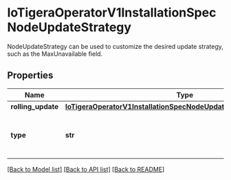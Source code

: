 # IoTigeraOperatorV1InstallationSpecNodeUpdateStrategy

NodeUpdateStrategy can be used to customize the desired update strategy, such as the MaxUnavailable field.
## Properties
Name | Type | Description | Notes
------------ | ------------- | ------------- | -------------
**rolling_update** | [**IoTigeraOperatorV1InstallationSpecNodeUpdateStrategyRollingUpdate**](IoTigeraOperatorV1InstallationSpecNodeUpdateStrategyRollingUpdate.md) |  | [optional] 
**type** | **str** | Type of daemon set update. Can be \&quot;RollingUpdate\&quot; or \&quot;OnDelete\&quot;. Default is RollingUpdate. | [optional] 

[[Back to Model list]](../README.md#documentation-for-models) [[Back to API list]](../README.md#documentation-for-api-endpoints) [[Back to README]](../README.md)


